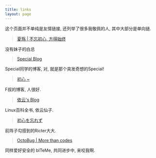 ```yaml
---
title: links
layout: page
---
```

这个页面并不单纯是友情链接, 还列举了很多我敬佩的人, 其中大部分是单向链.

> [夏殇 | 不忘初心, 方得始终](http://xiashang.sinaapp.com/) 

没有妹子的白总
> [Special Blog](http://www.specyci.com/) 

Special同学的博客, 对, 就是那个突发奇想的Special!

> [初心 ~ ](http://fleurer-lee.com/) 

F叔的博客, 人很好.
> [依云's Blog](http://lilydjwg.is-programmer.com/) 

Linux百科全书, 依云仙子.

> [初心を忘れず](https://www.ricter.me/) 

前阵子勾搭到的Ricter大大.

> [OctoBug | More than codes](http://octobug.github.io/)

同样爱好安全的 bITeMe, 共同进步中, 来咬我啊.
